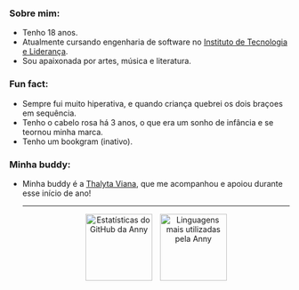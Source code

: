 
<h3>Sobre mim:</h3>
  <ul>
    <li>Tenho 18 anos.</li>
    <li>Atualmente cursando engenharia de software no <a href="https://www.inteli.edu.br">Instituto de Tecnologia e Liderança</a>.</li>
    <li>Sou apaixonada por artes, música e literatura.</li>
   </ul>

<h3>Fun fact:</h3>
  <ul>
    <li>Sempre fui muito hiperativa, e quando criança quebrei os dois braçoes em sequência.</li>
    <li>Tenho o cabelo rosa há 3 anos, o que era um sonho de infância e se teornou minha marca.</li>
    <li>Tenho um bookgram (inativo).</li>
  </ul>

<h3>Minha buddy:</h3>
 <ul>
    <li> Minha buddy é a <a href="https://github.com/thalytaviana">Thalyta Viana</a>, que me acompanhou e apoiou durante esse início de ano!

---

      
  <div align="center">
    <img height="120em" style="margin-right: 10px;" src="https://github-readme-stats.vercel.app/api?username=annyjhulia&hide=stars,prs&show_icons=true&theme=jolly" alt="Estatísticas do GitHub da Anny"/>
  </a>
  <a href="https://github.com/annyjhulia" target="_blank">
    <img height="120em" src="https://github-readme-stats.vercel.app/api/top-langs/?username=annyjhulia&theme=jolly&layout=compact" alt="Linguagens mais utilizadas pela Anny"/>
  </a>
</div>
